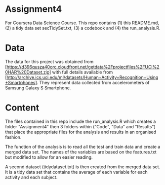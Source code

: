 # Assignment4
For Coursera Data Science Course. 
This repo contains (1) this README.md, (2) a tidy data set secTidySet.txt, (3) a codebook and (4) the run_analysis.R.
# Data
The data for this project was obtained from [https://d396qusza40orc.cloudfront.net/getdata%2Fprojectfiles%2FUCI%20HAR%20Dataset.zip] with full details available from [http://archive.ics.uci.edu/ml/datasets/Human+Activity+Recognition+Using+Smartphones]. They represent data collected from accelerometers of Samsung Galaxy S Smartphone.
# Content
The files contained in this repo include the run_analysis.R which creates a folder "Assignment4" then 3 folders within ("Code", "Data" and "Results") that place the appropriate files for the analysis and results in an organised fashion.

The function of the analysis is to read all the test and train data and create a merged data set. The names of the variables are based on the features.txt but modified to allow for an easier reading.

A second dataset (tidydataset.txt) is then created from the merged data set. It is a tidy data set that contains the average of each variable for each activity and each subject.
